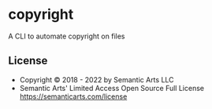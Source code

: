 # copyright

A CLI to automate copyright on files

## License

- Copyright © 2018 - 2022 by Semantic Arts LLC
- Semantic Arts' Limited Access Open Source Full License https://semanticarts.com/license
